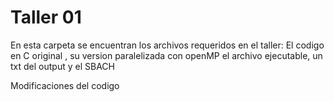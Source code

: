# Taller 01

En esta carpeta se encuentran los archivos requeridos en el taller: 
El codigo en C original , su version paralelizada con openMP el archivo ejecutable, un txt del output y el SBACH

Modificaciones del codigo

